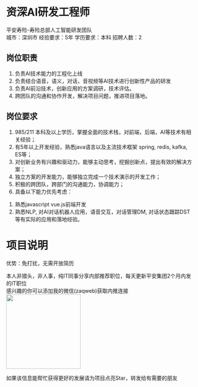# 资深AI研发工程师
平安寿险-寿险总部人工智能研发团队  
城市：深圳市 经验要求：5年 学历要求：本科  招聘人数：2

## 岗位职责
1. 负责AI技术能力的工程化上线
 2. 负责结合语音，语义，对话，音视频等AI技术进行创新性产品的研发
 3. 负责AI前沿技术，创新应用的方案调研，技术评估。
 4. 跨团队的沟通和协作开发，解决项目问题，推进项目落地。

## 岗位要求
1.	985/211 本科及以上学历，掌握全面的技术栈，对前端，后端，AI等技术有相关经验；
 2.	有5年以上开发经验，熟悉java语言以及主流技术框架 spring, redis, kafka, ES等；
 3.	对创新业务有兴趣和驱动力，能够主动思考，挖掘创新点，提出有效的解决方案；
 4.	独立方案的开发能力，能够独立完成一个技术演示的开发工作；
 5.	积极的跨团队，跨部门的沟通能力，协调能力；
 6.	具备以下能力优先考虑：
 1)	熟悉javascript vue.js前端开发
 2)	熟悉NLP, 对AI对话机器人应用，语音交互，对话管理DM, 对话状态跟踪DST等有实际的应用和落地经验。

# 项目说明

优势：免打扰，无需开放简历

本人非猎头，非人事，纯IT同事分享内部推荐职位，每天更新平安集团2个月内发的IT职位  
感兴趣的你可以添加我的微信(zaqweb)获取内推连接  
<img src="https://github.com/zaqweb/PA-IT-JOBS/blob/master/WechatICode.jpeg"  height="200" width="200">

如果该信息能帮忙获得更好的发展请为项目点亮Star，转发给有需要的朋友




